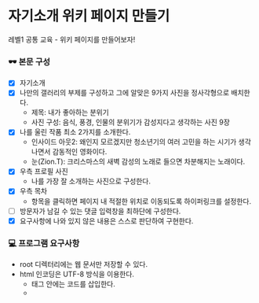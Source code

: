 # 자기소개 위키 페이지 만들기

레벨1 공통 교육 - 위키 페이지를 만들어보자!

### 🕶️ 본문 구성
- [x] 자기소개
- [x] 나만의 갤러리의 부제를 구성하고 그에 알맞은 9가지 사진을 정사각형으로 배치한다.
  * 제목: 내가 좋아하는 분위기
  * 사진 구성: 음식, 풍경, 인물의 분위기가 감성지다고 생각하는 사진 9장
- [x] 나를 울린 작품 최소 2가지를 소개한다.
  * 인사이드 아웃2: 왜인지 모르겠지만 청소년기의 여러 고민을 하는 시기가 생각나면서 감동적인 영화이다.
  * 눈(Zion.T): 크리스마스의 새벽 감성의 노래로 들으면 차분해지는 노래이다.
- [x] 우측 프로필 사진
  * 나를 가장 잘 소개하는 사진으로 구성한다.
- [x] 우측 목차
  * 항목을 클릭하면 페이지 내 적절한 위치로 이동되도록 하이퍼링크를 설정한다.
- [ ] 방문자가 남길 수 있는 댓글 입력창을 최하단에 구성한다.
- [x] 요구사항에 나와 있지 않은 내용은 스스로 판단하여 구현한다.

### 💻 프로그램 요구사항
* root 디렉터리에는 웹 문서만 저장할 수 있다.
* html 인코딩은 UTF-8 방식을 이용한다.
  * <head> 태그 안에는 <meta charset="utf-8"> 코드를 삽입한다.
  * <title> 태그 안에는 적절한 제목을 재량껏 고민하여 삽입한다.
  * 웹 문서를 구성할 때는 시멘틱 태그 및 <div>로 적절히 화면을 나눈다.
  * 웹 문서의 본문 영역은 <h#> 태그를 사용하여 섹션을 구분한다.
* 리소스를 불러오는 경로는 **상대 경로**로 지정해야 한다.
* images 디렉터리에는 이미지 파일만 저장할 수 있다.
* css 디렉터리에는 스타일링 파일만 저장할 수 있다.
* 레이아웃은 제공되는 템플릿 파일을 따르되, 본인이 원하는 대로 자유롭게 스타일링할 수 있다.
* 단, 다음날 데일리 미팅 전까지 본 미션을 완성할 수 있는 분량으로 제한한다.

### 🎯 2단계 기능 요구사항
- [ ] 댓글 기능
- [ ] 댓글 입력을 완료하면 댓글이 목록에 추가된다.
- [ ] 댓글 입력을 완료하면 "댓글이 등록되었습니다."라는 메시지를 Alert 창에 띄운다.
- [ ] 기본 요구사항을 모두 충족시켰다면, 그 이외의 기능을 추가하는 것도 허용한다.
